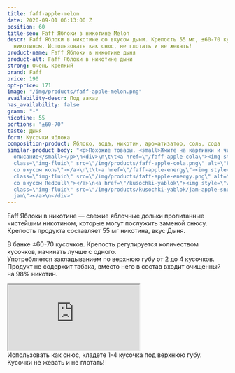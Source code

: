 ```yaml
---
title: faff-apple-melon
date: 2020-09-01 06:13:00 Z
position: 60
title-seo: Faff Яблоки в никотине Melon
descr: Faff Яблоки в никотине cо вкусом дыни. Крепость 55 мг, ±60-70 кусочков пропитанных
  никотином. Использовать как снюс, не глотать и не жевать!
product-name: Faff Яблоки в никотине дыня
product-alt: Faff Яблоки в никотине дыни
strong: Очень крепкий
brand: Faff
price: 190
opt-price: 171
image: "/img/products/faff-apple-melon.png"
availability-descr: Под заказ
has_availability: false
gramm: "-"
nicotine: 55
portions: "±60-70"
taste: Дыня
form: Кусочки яблока
composition-product: Яблоко, вода, никотин, ароматизатор, соль, сода
similar-product_body: "<p>Похожие товары. <small>Жмите на картинки и читайте полное
  описание</small></p>\n<div>\n\t\t<a href=\"/faff-apple-cola\"><img style=\"width:32%\"
  class=\"img-fluid\" src=\"/img/products/faff-apple-cola.png\" alt=\"Faff яблочки
  со вкусом колы\"></a>\n\t\t<a href=\"/faff-apple-energy\"><img style=\"width:32%\"
  class=\"img-fluid\" src=\"/img/products/faff-apple-energy.png\" alt=\"Faff яблочки
  со вкусом RedBull\"></a>\n<a href=\"/kusochki-yablok\"><img style=\"width:32%\"
  class=\"img-fluid\" src=\"/img/products/kusochki-yablok/jam-apple-snus.jpg\" alt=\"Яблочки
  jam\"></a>\n</div>"
---
```


Faff Яблоки в никотине — свежие яблочные дольки пропитанные чистейшим никотином, которые могут послужить заменой снюсу.<br>
Крепость продукта составляет 55 мг никотина, вкус Дыня.

В банке ±60-70 кусочков. Крепость регулируется количеством кусочков, начинать лучше с одного.<br>
Употребляется закладыванием по верхнюю губу от 2 до 4 кусочков.
Продукт не содержит табака, вместо него в состав входит очищенный на 98% никотин.
<div class="embed-responsive embed-responsive-16by9 mb-3">
  <iframe class="embed-responsive-item" src="https://www.youtube.com/embed/ykyz1C7X_iI" allowfullscreen></iframe>
</div>
Использовать как снюс, кладете 1-4 кусочка под верхнюю губу. Кусочки не жевать и не глотать!
